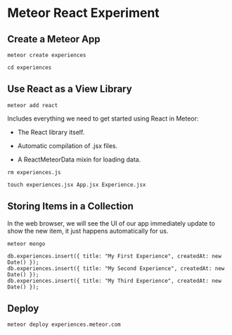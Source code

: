 Meteor React Experiment
=======================

## Create a Meteor App

```
meteor create experiences
```

```
cd experiences
```

## Use React as a View Library

```
meteor add react
```

Includes everything we need to get started using React in Meteor:

 - The React library itself.

 - Automatic compilation of .jsx files.

 - A ReactMeteorData mixin for loading data.

```
rm experiences.js

touch experiences.jsx App.jsx Experience.jsx
```

## Storing Items in a Collection

In the web browser, we will see the UI of our app immediately update to show the new item, it just happens automatically for us.

```
meteor mongo

db.experiences.insert({ title: "My First Experience", createdAt: new Date() });
db.experiences.insert({ title: "My Second Experience", createdAt: new Date() });
db.experiences.insert({ title: "My Third Experience", createdAt: new Date() });
```

## Deploy

```
meteor deploy experiences.meteor.com
```
